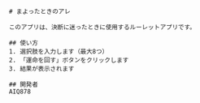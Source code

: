      # まよったときのアレ

     このアプリは、決断に迷ったときに使用するルーレットアプリです。

     ## 使い方
     1. 選択肢を入力します（最大8つ）
     2. 「運命を回す」ボタンをクリックします
     3. 結果が表示されます

     ## 開発者
     AIQ878
